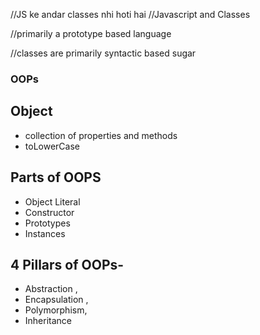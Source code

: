 //JS ke andar classes nhi hoti hai 
//Javascript and Classes 

//primarily a prototype based language 

//classes are primarily syntactic based sugar

### OOPs

## Object 
- collection of properties and methods
- toLowerCase

## Parts of OOPS

- Object Literal 
- Constructor 
- Prototypes
- Instances

## 4 Pillars of OOPs- 
- Abstraction , 
-  Encapsulation ,  
- Polymorphism, 
- Inheritance




